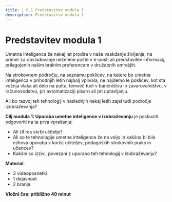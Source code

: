 ```yaml
---
title: 1.0.1 Predstavitev modula 1
description: Predstavitev modula 1
---
```

# Predstavitev modula 1
Umetna inteligenca že nekaj let prodira v naše vsakdanje življenje, na primer za obvladovanje neželene pošte v e-pošti ali predstavitev informacij, prilagojenih našim bralnim preferencam v družabnih omrežjih.

Na strokovnem področju, na seznamu poklicev, na katere bo umetna inteligenca v prihodnjih letih najbolj vplivala, ne najdemo le poklicev, kot sta vožnja vlaka ali delo na pultu, temveč tudi v bančništvu in zavarovalništvu, v računovodstvu, pri avtomatizaciji pisarn ali pri upravljanju.

Ali bo razvoj teh tehnologij v naslednjih nekaj letih zajel tudi področje izobraževanja?

**Cilj modula 1: Uporaba umetne inteligence v izobraževanju** je poskusiti odgovoriti na ta prva vprašanja:

- Ali UI res skrbi učitelje?
- Ali so te tehnologije umetne inteligence že na voljo in kakšna bi bila njihova uporaba v korist učiteljev, pedagoških strokovnih praks in učencev?
- Kakšni so izzivi, povezani z uporabo teh tehnologij v izobraževanju?

**Material**:

- 3 videoposnetki
- 1 dejavnost
- 2 branja

**Vložni čas: približno 40 minut**
